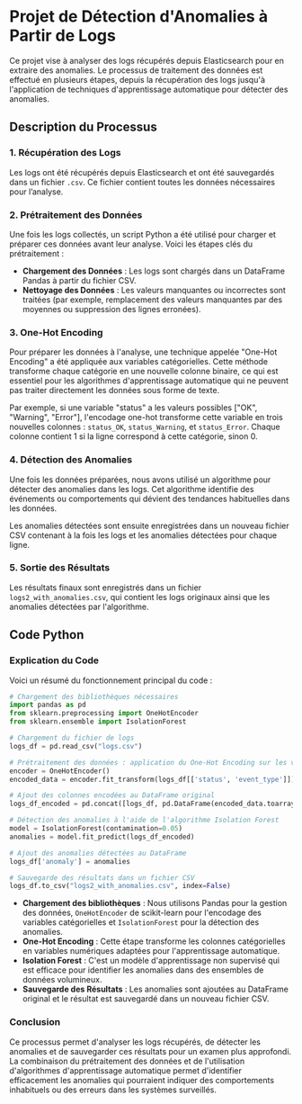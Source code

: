 # Projet de Détection d'Anomalies à Partir de Logs

Ce projet vise à analyser des logs récupérés depuis Elasticsearch pour en extraire des anomalies. Le processus de traitement des données est effectué en plusieurs étapes, depuis la récupération des logs jusqu'à l'application de techniques d'apprentissage automatique pour détecter des anomalies.

## Description du Processus

### 1. **Récupération des Logs**
Les logs ont été récupérés depuis Elasticsearch et ont été sauvegardés dans un fichier `.csv`. Ce fichier contient toutes les données nécessaires pour l’analyse.

### 2. **Prétraitement des Données**
Une fois les logs collectés, un script Python a été utilisé pour charger et préparer ces données avant leur analyse. Voici les étapes clés du prétraitement :

- **Chargement des Données** : Les logs sont chargés dans un DataFrame Pandas à partir du fichier CSV.
- **Nettoyage des Données** : Les valeurs manquantes ou incorrectes sont traitées (par exemple, remplacement des valeurs manquantes par des moyennes ou suppression des lignes erronées).

### 3. **One-Hot Encoding**
Pour préparer les données à l'analyse, une technique appelée "One-Hot Encoding" a été appliquée aux variables catégorielles. Cette méthode transforme chaque catégorie en une nouvelle colonne binaire, ce qui est essentiel pour les algorithmes d'apprentissage automatique qui ne peuvent pas traiter directement les données sous forme de texte.

Par exemple, si une variable "status" a les valeurs possibles ["OK", "Warning", "Error"], l'encodage one-hot transforme cette variable en trois nouvelles colonnes : `status_OK`, `status_Warning`, et `status_Error`. Chaque colonne contient 1 si la ligne correspond à cette catégorie, sinon 0.

### 4. **Détection des Anomalies**
Une fois les données préparées, nous avons utilisé un algorithme pour détecter des anomalies dans les logs. Cet algorithme identifie des événements ou comportements qui dévient des tendances habituelles dans les données.

Les anomalies détectées sont ensuite enregistrées dans un nouveau fichier CSV contenant à la fois les logs et les anomalies détectées pour chaque ligne.

### 5. **Sortie des Résultats**
Les résultats finaux sont enregistrés dans un fichier `logs2_with_anomalies.csv`, qui contient les logs originaux ainsi que les anomalies détectées par l'algorithme.

## Code Python

### Explication du Code

Voici un résumé du fonctionnement principal du code :

```python
# Chargement des bibliothèques nécessaires
import pandas as pd
from sklearn.preprocessing import OneHotEncoder
from sklearn.ensemble import IsolationForest

# Chargement du fichier de logs
logs_df = pd.read_csv("logs.csv")

# Prétraitement des données : application du One-Hot Encoding sur les variables catégorielles
encoder = OneHotEncoder()
encoded_data = encoder.fit_transform(logs_df[['status', 'event_type']])

# Ajout des colonnes encodées au DataFrame original
logs_df_encoded = pd.concat([logs_df, pd.DataFrame(encoded_data.toarray())], axis=1)

# Détection des anomalies à l'aide de l'algorithme Isolation Forest
model = IsolationForest(contamination=0.05)
anomalies = model.fit_predict(logs_df_encoded)

# Ajout des anomalies détectées au DataFrame
logs_df['anomaly'] = anomalies

# Sauvegarde des résultats dans un fichier CSV
logs_df.to_csv("logs2_with_anomalies.csv", index=False)
```

- **Chargement des bibliothèques** : Nous utilisons Pandas pour la gestion des données, `OneHotEncoder` de scikit-learn pour l'encodage des variables catégorielles et `IsolationForest` pour la détection des anomalies.
- **One-Hot Encoding** : Cette étape transforme les colonnes catégorielles en variables numériques adaptées pour l'apprentissage automatique.
- **Isolation Forest** : C'est un modèle d'apprentissage non supervisé qui est efficace pour identifier les anomalies dans des ensembles de données volumineux.
- **Sauvegarde des Résultats** : Les anomalies sont ajoutées au DataFrame original et le résultat est sauvegardé dans un nouveau fichier CSV.

### Conclusion

Ce processus permet d'analyser les logs récupérés, de détecter les anomalies et de sauvegarder ces résultats pour un examen plus approfondi. La combinaison du prétraitement des données et de l'utilisation d'algorithmes d'apprentissage automatique permet d'identifier efficacement les anomalies qui pourraient indiquer des comportements inhabituels ou des erreurs dans les systèmes surveillés.
